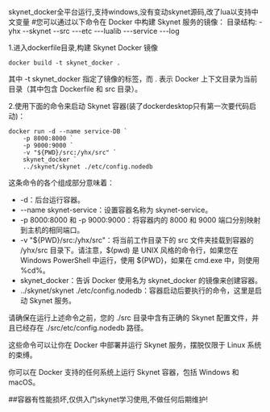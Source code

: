 skynet_docker全平台运行,支持windows,没有变动skynet源码,改了lua以支持中文变量
#您可以通过以下命令在 Docker 中构建 Skynet 服务的镜像：
目录结构:
-yhx
--skynet
--src
---etc
---lualib
---service
---log
        
1.进入dockerfile目录,构建 Skynet Docker 镜像

    docker build -t skynet_docker .

其中 -t skynet_docker 指定了镜像的标签，而 . 表示 Docker 上下文目录为当前目录（其中包含 Dockerfile 和 src 目录）。

2.使用下面的命令来启动 Skynet 容器(装了dockerdesktop只有第一次要代码启动)：

    docker run -d --name service-DB `
        -p 8000:8000 `
        -p 9000:9000 `
        -v "${PWD}/src:/yhx/src" `
        skynet_docker `
        ../skynet/skynet ./etc/config.nodedb

这条命令的各个组成部分意味着：
- -d：后台运行容器。
- --name skynet-service：设置容器名称为 skynet-service。
- -p 8000:8000 和 -p 9000:9000：将容器内的 8000 和 9000 端口分别映射到主机的相同端口。
- -v "${PWD}/src:/yhx/src"：将当前工作目录下的 src 文件夹挂载到容器的 /yhx/src 目录下。请注意，$(pwd) 是 UNIX 风格的命令行，如果您在 Windows PowerShell 中运行，使用 ${PWD}，如果在 cmd.exe 中，则使用 %cd%。
- skynet_docker：告诉 Docker 使用名为 skynet_docker 的镜像来创建容器。
- ../skynet/skynet ./etc/config.nodedb：容器启动后要执行的命令，这里是启动 Skynet 服务。

请确保在运行上述命令之前，您的 ./src 目录中含有正确的 Skynet 配置文件，并且已经存在 ./src/etc/config.nodedb 路径。

这些命令可以让你在 Docker 中部署并运行 Skynet 服务，摆脱仅限于 Linux 系统的束缚。

你可以在 Docker 支持的任何系统上运行 Skynet 容器，包括 Windows 和 macOS。

##容器有性能损坏,仅供入门skynet学习使用,不做任何后期维护!
